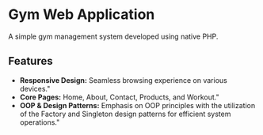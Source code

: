 # Gym Web Application
A simple gym management system developed using native PHP.
## Features
- **Responsive Design:** Seamless browsing experience on various devices." 
- **Core Pages:** Home, About, Contact, Products, and Workout." 
- **OOP & Design Patterns:** Emphasis on OOP principles with the utilization of the Factory and Singleton design patterns for efficient system operations."
